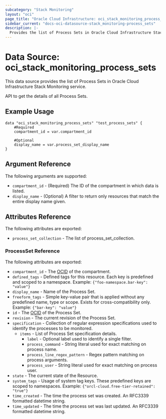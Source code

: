 ```yaml
---
subcategory: "Stack Monitoring"
layout: "oci"
page_title: "Oracle Cloud Infrastructure: oci_stack_monitoring_process_sets"
sidebar_current: "docs-oci-datasource-stack_monitoring-process_sets"
description: |-
  Provides the list of Process Sets in Oracle Cloud Infrastructure Stack Monitoring service
---
```


# Data Source: oci_stack_monitoring_process_sets
This data source provides the list of Process Sets in Oracle Cloud Infrastructure Stack Monitoring service.

API to get the details of all Process Sets.

## Example Usage

```hcl
data "oci_stack_monitoring_process_sets" "test_process_sets" {
	#Required
	compartment_id = var.compartment_id

	#Optional
	display_name = var.process_set_display_name
}
```

## Argument Reference

The following arguments are supported:

* `compartment_id` - (Required) The ID of the compartment in which data is listed.
* `display_name` - (Optional) A filter to return only resources that match the entire display name given.


## Attributes Reference

The following attributes are exported:

* `process_set_collection` - The list of process_set_collection.

### ProcessSet Reference

The following attributes are exported:

* `compartment_id` - The [OCID](https://docs.cloud.oracle.com/iaas/Content/General/Concepts/identifiers.htm) of the compartment. 
* `defined_tags` - Defined tags for this resource. Each key is predefined and scoped to a namespace. Example: `{"foo-namespace.bar-key": "value"}` 
* `display_name` - Name of the Process Set.
* `freeform_tags` - Simple key-value pair that is applied without any predefined name, type or scope. Exists for cross-compatibility only. Example: `{"bar-key": "value"}` 
* `id` - The [OCID](https://docs.cloud.oracle.com/iaas/Content/General/Concepts/identifiers.htm) of the Process Set. 
* `revision` - The current revision of the Process Set.
* `specification` - Collection of regular expression specifications used to identify the processes to be monitored.
	* `items` - List of Process Set specification details.
		* `label` - Optional label used to identify a single filter.
		* `process_command` - String literal used for exact matching on process name.
		* `process_line_regex_pattern` - Regex pattern matching on process arguments.
		* `process_user` - String literal used for exact matching on process user.
* `state` - The current state of the Resource.
* `system_tags` - Usage of system tag keys. These predefined keys are scoped to namespaces. Example: `{"orcl-cloud.free-tier-retained": "true"}` 
* `time_created` - The time the process set was created. An RFC3339 formatted datetime string.
* `time_updated` - The time the process set was last updated. An RFC3339 formatted datetime string.

